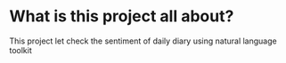 # What is this project all about?

This project let check the sentiment of daily diary using natural language toolkit 